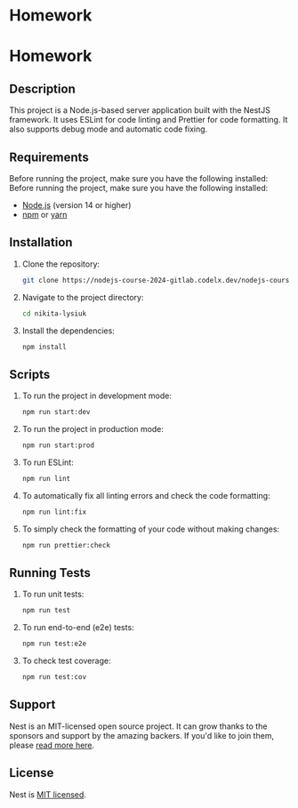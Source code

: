 # Homework
# Homework

## Description

This project is a Node.js-based server application built with the NestJS framework. It uses ESLint for code linting and Prettier for code formatting. It also supports debug mode and automatic code fixing.

## Requirements

Before running the project, make sure you have the following installed:
Before running the project, make sure you have the following installed:

- [Node.js](https://nodejs.org/en/download/) (version 14 or higher)
- [npm](https://www.npmjs.com/) or [yarn](https://yarnpkg.com/)

## Installation

1. Clone the repository:

    ```bash
    git clone https://nodejs-course-2024-gitlab.codelx.dev/nodejs-courses-2024-georgia/nikita-lysiuk
    ```

2. Navigate to the project directory:

    ```bash
    cd nikita-lysiuk
    ```

3. Install the dependencies:

    ```bash
    npm install
    ```

## Scripts

1. To run the project in development mode:

    ```bash
    npm run start:dev
    ```

2. To run the project in production mode:

    ```bash
    npm run start:prod
    ```

3. To run ESLint:

    ```bash
    npm run lint
    ```

4. To automatically fix all linting errors and check the code formatting:

    ```bash
    npm run lint:fix
    ```

5. To simply check the formatting of your code without making changes:

    ```bash
    npm run prettier:check
    ```

## Running Tests

1. To run unit tests:

    ```bash
    npm run test
    ```

2. To run end-to-end (e2e) tests:

    ```bash
    npm run test:e2e
    ```

3. To check test coverage:

    ```bash
    npm run test:cov
    ```


## Support

Nest is an MIT-licensed open source project. It can grow thanks to the sponsors and support by the amazing backers. If you'd like to join them, please [read more here](https://docs.nestjs.com/support).


## License

Nest is [MIT licensed](https://github.com/nestjs/nest/blob/master/LICENSE).